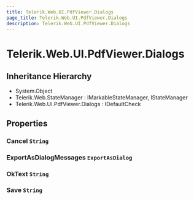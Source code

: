 ```yaml
---
title: Telerik.Web.UI.PdfViewer.Dialogs
page_title: Telerik.Web.UI.PdfViewer.Dialogs
description: Telerik.Web.UI.PdfViewer.Dialogs
---
```


# Telerik.Web.UI.PdfViewer.Dialogs

## Inheritance Hierarchy

* System.Object
* Telerik.Web.StateManager : IMarkableStateManager, IStateManager
* Telerik.Web.UI.PdfViewer.Dialogs : IDefaultCheck

## Properties

###  Cancel `String`

###  ExportAsDialogMessages `ExportAsDialog`

###  OkText `String`

###  Save `String`

